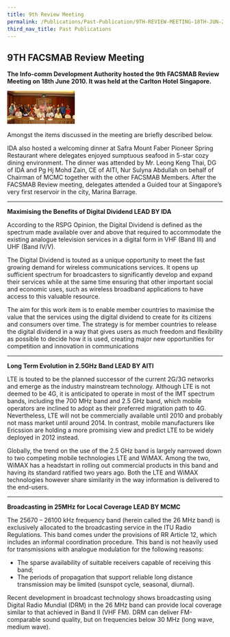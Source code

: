 ```yaml
---
title: 9th Review Meeting
permalink: /Publications/Past-Publication/9TH-REVIEW-MEETING-18TH-JUN-2010
third_nav_title: Past Publications
---
```

## **9TH FACSMAB Review Meeting**
**The Info-comm Development Authority hosted the 9th FACSMAB Review Meeting on 18th June 2010. It was held at the Carlton Hotel Singapore.**

![](/assets/images/15img-e1436178814976.gif)

Amongst the items discussed in the meeting are briefly described below.

IDA also hosted a welcoming dinner at Safra Mount Faber Pioneer Spring Restaurant where delegates enjoyed sumptuous seafood in 5-star cozy dining environment. The dinner was attended by Mr. Leong Keng Thai, DG of IDA and Pg Hj Mohd Zain, CE of AITI, Nur Sulyna Abdullah on behalf of Chairman of MCMC together with the other FACSMAB Members. After the FACSMAB Review meeting, delegates attended a Guided tour at Singapore’s very first reservoir in the city, Marina Barrage.

***

**Maximising the Benefits of Digital Dividend LEAD BY IDA**

According to the RSPG Opinion, the Digital Dividend is defined as the spectrum made available over and above that required to accommodate the existing analogue television services in a digital form in VHF (Band III) and UHF (Band IV/V).

The Digital Dividend is touted as a unique opportunity to meet the fast growing demand for wireless communications services. It opens up sufficient spectrum for broadcasters to significantly develop and expand their services while at the same time ensuring that other important social and economic uses, such as wireless broadband applications to have access to this valuable resource.

The aim for this work item is to enable member countries to maximise the value that the services using the digital dividend to create for its citizens and consumers over time. The strategy is for member countries to release the digital dividend in a way that gives users as much freedom and flexibility as possible to decide how it is used, creating major new opportunities for competition and innovation in communications

***

**Long Term Evolution in 2.5GHz Band LEAD BY AITI**

LTE is touted to be the planned successor of the current 2G/3G networks and emerge as the industry mainstream technology. Although LTE is not deemed to be 4G, it is anticipated to operate in most of the IMT spectrum bands, including the 700 MHz band and 2.5 GHz band, which mobile operators are inclined to adopt as their preferred migration path to 4G. Nevertheless, LTE will not be commercially available until 2010 and probably not mass market until around 2014. In contrast, mobile manufacturers like Ericssion are holding a more promising view and predict LTE to be widely deployed in 2012 instead.

Globally, the trend on the use of the 2.5 GHz band is largely narrowed down to two competing mobile technologies LTE and WiMAX. Among the two, WiMAX has a headstart in rolling out commercial products in this band and having its standard ratified two years ago. Both the LTE and WiMAX technologies however share similarity in the way information is delivered to the end-users.

***

**Broadcasting in 25MHz for Local Coverage LEAD BY MCMC**

The 25670 – 26100 kHz frequency band (herein called the 26 MHz band) is exclusively allocated to the broadcasting service in the ITU Radio Regulations. This band comes under the provisions of RR Article 12, which includes an informal coordination procedure. This band is not heavily used for transmissions with analogue modulation for the following reasons:
+ The sparse availability of suitable receivers capable of receiving this band;
+ The periods of propagation that support reliable long distance transmission may be limited (sunspot cycle, seasonal, diurnal).

Recent development in broadcast technology shows broadcasting using Digital Radio Mundial (DRM) in the 26 MHz band can provide local coverage similar to that achieved in Band II (VHF FM). DRM can deliver FM-comparable sound quality, but on frequencies below 30 MHz (long wave, medium wave).